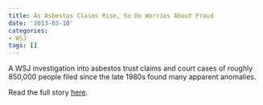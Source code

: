 ```yaml
---
title: As Asbestos Claims Rise, So Do Worries About Fraud
date: '2013-03-10'
categories:
- WSJ
tags: []
---
```

A WSJ investigation into asbestos trust claims and court cases of roughly 850,000 people filed since the late 1980s found many apparent anomalies.

Read the full story [here](http://wsj.com/article/SB10001424127887323864304578318611662911912.html).